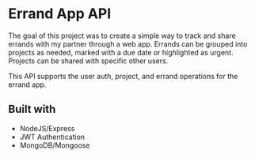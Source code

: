 # Errand App API

The goal of this project was to create a simple way to track and share errands with my partner through a web app. Errands can be grouped into projects as needed, marked with a due date or highlighted as urgent. Projects can be shared with specific other users.

This API supports the user auth, project, and errand operations for the errand app.

## Built with

- NodeJS/Express
- JWT Authentication
- MongoDB/Mongoose
